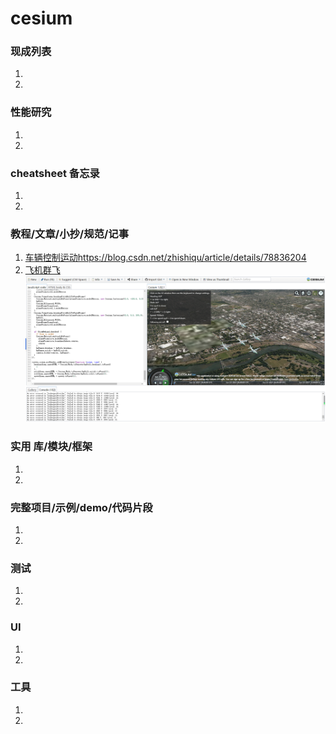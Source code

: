 # cesium

### 现成列表

1.
1.

### 性能研究

1.
1.

### cheatsheet 备忘录

1.
1.

### 教程/文章/小抄/规范/记事

1. [车辆控制运动https://blog.csdn.net/zhishiqu/article/details/78836204](https://blog.csdn.net/zhishiqu/article/details/78836204)
1. [飞机群飞](K:\pass\learn\cesium\示例\HeadingPitchRoll.js)
   ![img.png](img.png)

### 实用 库/模块/框架

1.
1.

### 完整项目/示例/demo/代码片段

1.
1.

### 测试

1.
1.

### UI

1.
1.

### 工具

1.
1. 
